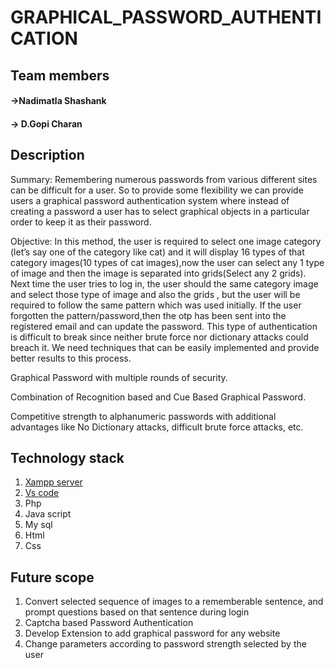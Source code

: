 # GRAPHICAL_PASSWORD_AUTHENTICATION
## Team members
#### ->Nadimatla Shashank
#### -> D.Gopi Charan
## Description
Summary: Remembering numerous passwords from various different sites can be difficult for a user. So to provide some flexibility we can provide users a graphical password authentication system where instead of creating a password a user has to select graphical objects in a particular order to keep it as their password.


Objective: In this method, the user is required to select one image category (let’s say one of the category like cat) and it will display 16 types of that category images(10 types of cat images),now the user can select any 1 type of image and then the image is separated into grids(Select any 2 grids). Next time the user tries to log in, the user should the same category image and select those type of image and also the grids , but the user will be required to follow the same pattern which was used initially. If the user forgotten the pattern/password,then the otp has been sent into the registered email and can update the password. This type of authentication is difficult to break since neither brute force nor dictionary attacks could breach it. We need techniques that can be easily implemented and provide better results to this process.


  Graphical Password with multiple rounds of security.
  
  Combination of Recognition based and Cue Based Graphical Password.
  
  Competitive strength to alphanumeric passwords with additional advantages like No Dictionary attacks, difficult brute force 
  attacks, etc.

  ## Technology stack
  1. [Xampp server](https://www.apachefriends.org/download.html)
  2. [Vs code](https://code.visualstudio.com/download)
  3. Php
  4. Java script
  5. My sql
  6. Html
  7. Css
    
  ## Future scope
  1. Convert selected sequence of images to a rememberable sentence, and prompt questions based on that sentence during login
  2. Captcha based Password Authentication
  3. Develop Extension to add graphical password for any website
  4. Change parameters according to password strength selected by the user 
